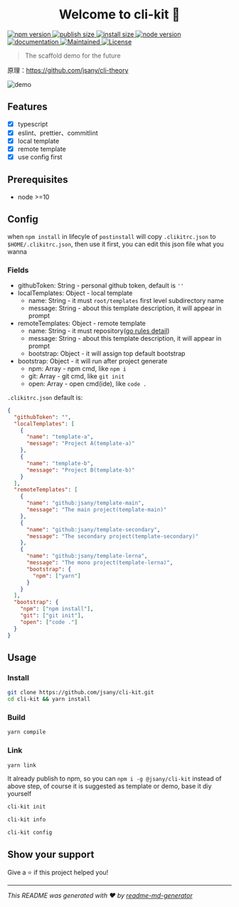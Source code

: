 <h1 align="center">Welcome to cli-kit 👋</h1>
<p>
  <a href="https://www.npmjs.com/package/@jsany/cli-kit" target="_blank">
    <img alt="npm version" src="https://img.shields.io/npm/v/@jsany/cli-kit/latest?logo=npm&style=flat" />
  </a>
  <a href="https://www.npmjs.com/package/@jsany/cli-kit" target="_blank">
    <img alt="publish size" src="https://badgen.net/packagephobia/publish/@jsany/cli-kit" />
  </a>
  <a href="https://www.npmjs.com/package/@jsany/cli-kit" target="_blank">
    <img alt="install size" src="https://badgen.net/packagephobia/install/@jsany/cli-kit" />
  </a>
  <a href="https://www.npmjs.com/package/@jsany/cli-kit" target="_blank">
    <img alt="node version" src="https://img.shields.io/node/v/@jsany/cli-kit?color=blue&style=flat" />
  </a>
  <a href="https://github.com/jsany/cli-kit#readme" target="_blank">
    <img alt="documentation" src="https://img.shields.io/badge/documentation-yes-brightgreen.svg?style=flat" />
  </a>
  <a href="https://github.com/jsany/cli-kit/graphs/commit-activity" target="_blank">
    <img alt="Maintained" src="https://img.shields.io/badge/Maintained%3F-yes-green.svg?style=flat" />
  </a>
  <a href="https://github.com/jsany/cli-kit/blob/main/LICENSE" target="_blank">
    <img alt="License" src="https://img.shields.io/badge/License-MIT-yellow.svg?style=flat" />
  </a>
</p>

> The scaffold demo for the future

原理：<https://github.com/jsany/cli-theory>

![demo](./snapshots/demo.gif)

## Features

- [x] typescript
- [x] eslint、prettier、commitlint
- [x] local template
- [x] remote template
- [x] use config first

## Prerequisites

- node >=10

## Config

when `npm install` in lifecyle of `postinstall` will copy `.clikitrc.json` to `$HOME/.clikitrc.json`, then use it first, you can edit this json file what you wanna

### Fields

- githubToken: String - personal github token, default is `''`
- localTemplates: Object - local template
  - name: String - it must `root/templates` first level subdirectory name
  - message: String - about this template description, it will appear in prompt
- remoteTemplates: Object - remote template
  - name: String - it must repository([go rules detail](https://www.npmjs.com/package/download-git-repo#repository))
  - message: String - about this template description, it will appear in prompt
  - bootstrap: Object - it will assign top default bootstrap
- bootstrap: Object - it will run after project generate
  - npm: Array - npm cmd, like `npm i`
  - git: Array - git cmd, like `git init`
  - open: Array - open cmd(ide), like `code .`

`.clikitrc.json` default is:

```json
{
  "githubToken": "",
  "localTemplates": [
    {
      "name": "template-a",
      "message": "Project A(template-a)"
    },
    {
      "name": "template-b",
      "message": "Project B(template-b)"
    }
  ],
  "remoteTemplates": [
    {
      "name": "github:jsany/template-main",
      "message": "The main project(template-main)"
    },
    {
      "name": "github:jsany/template-secondary",
      "message": "The secondary project(template-secondary)"
    },
    {
      "name": "github:jsany/template-lerna",
      "message": "The mono project(template-lerna)",
      "bootstrap": {
        "npm": ["yarn"]
      }
    }
  ],
  "bootstrap": {
    "npm": ["npm install"],
    "git": ["git init"],
    "open": ["code ."]
  }
}

```

## Usage

### Install

```sh
git clone https://github.com/jsany/cli-kit.git
cd cli-kit && yarn install
```

### Build

```sh
yarn compile
```

### Link

```sh
yarn link
```

It already publish to npm, so you can `npm i -g @jsany/cli-kit` instead of above step, of course it is suggested as template or demo, base it diy yourself

```sh
cli-kit init
```

```sh
cli-kit info
```

```sh
cli-kit config
```

## Show your support

Give a ⭐️ if this project helped you!

***
_This README was generated with ❤️ by [readme-md-generator](https://github.com/kefranabg/readme-md-generator)_
